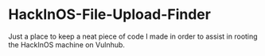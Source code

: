# HackInOS-File-Upload-Finder
Just a place to keep a neat piece of code I made in order to assist in rooting the HackInOS machine on Vulnhub.
